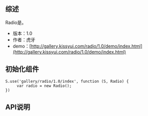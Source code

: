 ## 综述

Radio是。

* 版本：1.0
* 作者：虎牙
* demo：[http://gallery.kissyui.com/radio/1.0/demo/index.html](http://gallery.kissyui.com/radio/1.0/demo/index.html)

## 初始化组件

    S.use('gallery/radio/1.0/index', function (S, Radio) {
         var radio = new Radio();
    })

## API说明
